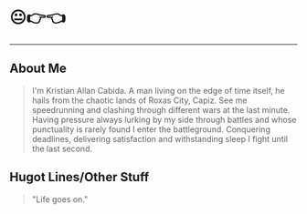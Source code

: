 # :neutral_face::point_right::point_left:
***
## About Me
> I'm Kristian Allan Cabida. A man living on the edge of time itself, he hails from the chaotic lands of Roxas City, Capiz. See me speedrunning and clashing through different wars at the last minute. Having pressure always lurking by my side through battles and whose punctuality is rarely found I enter the battleground. Conquering deadlines, delivering satisfaction and withstanding sleep I fight until the last second.
## Hugot Lines/Other Stuff

> "Life goes on."
